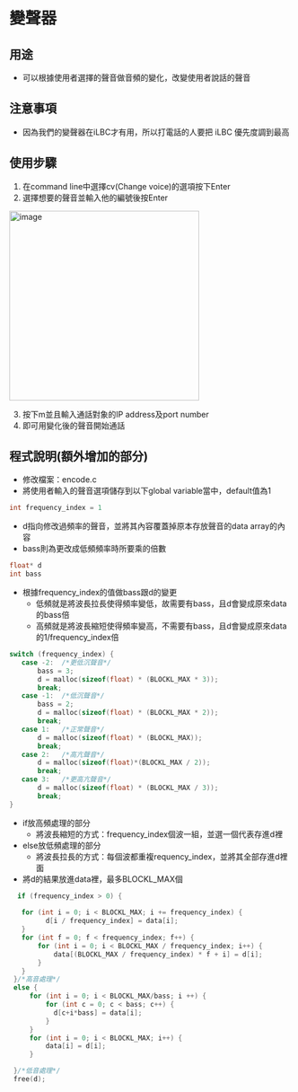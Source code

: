 # 變聲器
## 用途

- 可以根據使用者選擇的聲音做音頻的變化，改變使用者說話的聲音
## 注意事項
- 因為我們的變聲器在iLBC才有用，所以打電話的人要把 iLBC 優先度調到最高

## 使用步驟

1. 在command line中選擇cv(Change voice)的選項按下Enter
2. 選擇想要的聲音並輸入他的編號後按Enter
    
<img width="338" alt="image" src="https://github.com/Ziling0316/PJSUA/assets/104045895/c19038ab-13ae-4d51-85e6-9501cefa1426">

    
3. 按下m並且輸入通話對象的IP address及port number
4. 即可用變化後的聲音開始通話

## 程式說明(額外增加的部分)

- 修改檔案：encode.c
- 將使用者輸入的聲音選項儲存到以下global variable當中，default值為1

```cpp
int frequency_index = 1
```

- d指向修改過頻率的聲音，並將其內容覆蓋掉原本存放聲音的data array的內容
- bass則為更改成低頻頻率時所要乘的倍數

```cpp
float* d
int bass
```

- 根據frequency_index的值做bass跟d的變更
    - 低頻就是將波長拉長使得頻率變低，故需要有bass，且d會變成原來data的bass倍
    - 高頻就是將波長縮短使得頻率變高，不需要有bass，且d會變成原來data的1/frequency_index倍

```cpp
switch (frequency_index) {
   case -2:  /*更低沉聲音*/
       bass = 3;
       d = malloc(sizeof(float) * (BLOCKL_MAX * 3));
       break;
   case -1:  /*低沉聲音*/
       bass = 2;
       d = malloc(sizeof(float) * (BLOCKL_MAX * 2));
       break;
   case 1:   /*正常聲音*/
       d = malloc(sizeof(float) * (BLOCKL_MAX));
       break;
   case 2:   /*高亢聲音*/
       d = malloc(sizeof(float)*(BLOCKL_MAX / 2));
       break;
   case 3:   /*更高亢聲音*/ 
       d = malloc(sizeof(float) * (BLOCKL_MAX / 3));
       break;
}
```

- if放高頻處理的部分
    - 將波長縮短的方式：frequency_index個波一組，並選一個代表存進d裡
- else放低頻處理的部分
    - 將波長拉長的方式：每個波都重複requency_index，並將其全部存進d裡面
- 將d的結果放進data裡，最多BLOCKL_MAX個
```cpp
  if (frequency_index > 0) {
     
   for (int i = 0; i < BLOCKL_MAX; i += frequency_index) {
         d[i / frequency_index] = data[i];
   }
   for (int f = 0; f < frequency_index; f++) {
       for (int i = 0; i < BLOCKL_MAX / frequency_index; i++) {
           data[(BLOCKL_MAX / frequency_index) * f + i] = d[i];
       }
   }
 }/*高音處理*/
 else {
     for (int i = 0; i < BLOCKL_MAX/bass; i ++) {
         for (int c = 0; c < bass; c++) {
           d[c+i*bass] = data[i];
         }
     }
     for (int i = 0; i < BLOCKL_MAX; i++) {
         data[i] = d[i];
     }

 }/*低音處理*/
 free(d);
```
